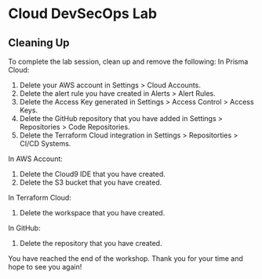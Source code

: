 # Cloud DevSecOps Lab
## Cleaning Up
To complete the lab session, clean up and remove the following:
In Prisma Cloud:
1. Delete your AWS account in Settings > Cloud Accounts.
2. Delete the alert rule you have created in Alerts > Alert Rules.
3. Delete the Access Key generated in Settings > Access Control > Access Keys.
4. Delete the GitHub repository that you have added in Settings > Repositories > Code Repositories.
5. Delete the Terraform Cloud integration in Settings > Repositorties > CI/CD Systems.

In AWS Account:
1. Delete the Cloud9 IDE that you have created.
2. Delete the S3 bucket that you have created.

In Terraform Cloud:
1. Delete the workspace that you have created.

In GitHub:
1. Delete the repository that you have created.

You have reached the end of the workshop. Thank you for your time and hope to see you again!